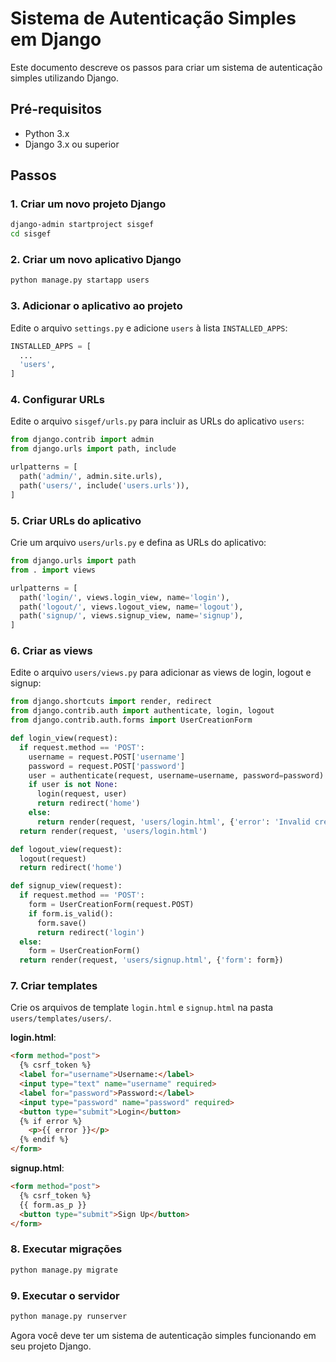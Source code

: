# Sistema de Autenticação Simples em Django

Este documento descreve os passos para criar um sistema de autenticação simples utilizando Django.

## Pré-requisitos

- Python 3.x
- Django 3.x ou superior

## Passos

### 1. Criar um novo projeto Django

```bash
django-admin startproject sisgef
cd sisgef
```

### 2. Criar um novo aplicativo Django

```bash
python manage.py startapp users
```

### 3. Adicionar o aplicativo ao projeto

Edite o arquivo `settings.py` e adicione `users` à lista `INSTALLED_APPS`:

```python
INSTALLED_APPS = [
  ...
  'users',
]
```

### 4. Configurar URLs

Edite o arquivo `sisgef/urls.py` para incluir as URLs do aplicativo `users`:

```python
from django.contrib import admin
from django.urls import path, include

urlpatterns = [
  path('admin/', admin.site.urls),
  path('users/', include('users.urls')),
]
```

### 5. Criar URLs do aplicativo

Crie um arquivo `users/urls.py` e defina as URLs do aplicativo:

```python
from django.urls import path
from . import views

urlpatterns = [
  path('login/', views.login_view, name='login'),
  path('logout/', views.logout_view, name='logout'),
  path('signup/', views.signup_view, name='signup'),
]
```

### 6. Criar as views

Edite o arquivo `users/views.py` para adicionar as views de login, logout e signup:

```python
from django.shortcuts import render, redirect
from django.contrib.auth import authenticate, login, logout
from django.contrib.auth.forms import UserCreationForm

def login_view(request):
  if request.method == 'POST':
    username = request.POST['username']
    password = request.POST['password']
    user = authenticate(request, username=username, password=password)
    if user is not None:
      login(request, user)
      return redirect('home')
    else:
      return render(request, 'users/login.html', {'error': 'Invalid credentials'})
  return render(request, 'users/login.html')

def logout_view(request):
  logout(request)
  return redirect('home')

def signup_view(request):
  if request.method == 'POST':
    form = UserCreationForm(request.POST)
    if form.is_valid():
      form.save()
      return redirect('login')
  else:
    form = UserCreationForm()
  return render(request, 'users/signup.html', {'form': form})
```

### 7. Criar templates

Crie os arquivos de template `login.html` e `signup.html` na pasta `users/templates/users/`.

**login.html**:

```html
<form method="post">
  {% csrf_token %}
  <label for="username">Username:</label>
  <input type="text" name="username" required>
  <label for="password">Password:</label>
  <input type="password" name="password" required>
  <button type="submit">Login</button>
  {% if error %}
    <p>{{ error }}</p>
  {% endif %}
</form>
```

**signup.html**:

```html
<form method="post">
  {% csrf_token %}
  {{ form.as_p }}
  <button type="submit">Sign Up</button>
</form>
```

### 8. Executar migrações

```bash
python manage.py migrate
```

### 9. Executar o servidor

```bash
python manage.py runserver
```

Agora você deve ter um sistema de autenticação simples funcionando em seu projeto Django.
